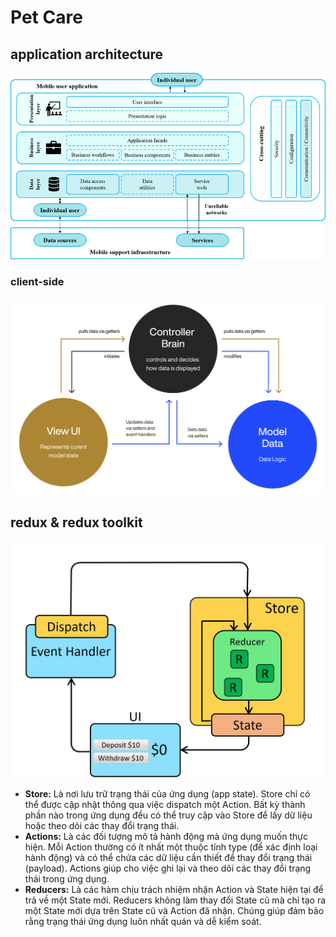 # Pet Care

## application architecture

![Application Architecture](assets/images/architecture.png)

### client-side

![MVC Pattern](assets/images/mvc-pattern.svg)

## redux & redux toolkit

[![Redux Data Flow](assets/images/redux-dfd.gif)](https://redux.js.org/tutorials/fundamentals/part-2-concepts-data-flow)

- **Store:** Là nơi lưu trữ trạng thái của ứng dụng (app state). Store chỉ có thể được cập nhật thông qua việc dispatch một Action. Bất kỳ thành phần nào trong ứng dụng đều có thể truy cập vào Store để lấy dữ liệu hoặc theo dõi các thay đổi trạng thái.
- **Actions:** Là các đối tượng mô tả hành động mà ứng dụng muốn thực hiện. Mỗi Action thường có ít nhất một thuộc tính type (để xác định loại hành động) và có thể chứa các dữ liệu cần thiết để thay đổi trạng thái (payload). Actions giúp cho việc ghi lại và theo dõi các thay đổi trạng thái trong ứng dụng.
- **Reducers:** Là các hàm chịu trách nhiệm nhận Action và State hiện tại để trả về một State mới. Reducers không làm thay đổi State cũ mà chỉ tạo ra một State mới dựa trên State cũ và Action đã nhận. Chúng giúp đảm bảo rằng trạng thái ứng dụng luôn nhất quán và dễ kiểm soát.
